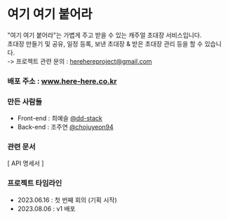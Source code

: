 # 여기 여기 붙어라

"여기 여기 붙어라"는 가볍게 주고 받을 수 있는 캐주얼 초대장 서비스입니다.<br>
초대장 만들기 및 공유, 일정 등록, 보낸 초대장 & 받은 초대장 관리 등을 할 수 있습니다.<br>
-> 프로젝트 관련 문의 : herehereproject@gmail.com

### 배포 주소 : www.here-here.co.kr

### 만든 사람들

- Front-end : 최예슬 [@dd-stack](https://github.com/dd-stack)
- Back-end : 조주연 [@chojuyeon94](https://github.com/chojuyeon94)

### 관련 문서

[ API 명세서 ]

### 프로젝트 타임라인

- 2023.06.16 : 첫 번째 회의 (기획 시작)
- 2023.08.06 : v1 배포
